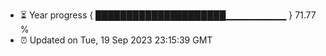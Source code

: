 - ⏳ Year progress { █████████████████████▁▁▁▁▁▁▁▁▁ } 71.77 %
- ⏰ Updated on Tue, 19 Sep 2023 23:15:39 GMT

